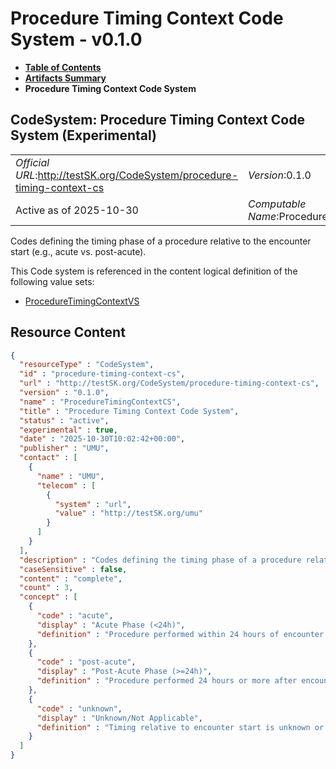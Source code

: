 # Procedure Timing Context Code System - v0.1.0

* [**Table of Contents**](toc.md)
* [**Artifacts Summary**](artifacts.md)
* **Procedure Timing Context Code System**

## CodeSystem: Procedure Timing Context Code System (Experimental) 

| | |
| :--- | :--- |
| *Official URL*:http://testSK.org/CodeSystem/procedure-timing-context-cs | *Version*:0.1.0 |
| Active as of 2025-10-30 | *Computable Name*:ProcedureTimingContextCS |

 
Codes defining the timing phase of a procedure relative to the encounter start (e.g., acute vs. post-acute). 

 This Code system is referenced in the content logical definition of the following value sets: 

* [ProcedureTimingContextVS](ValueSet-procedure-timing-context-vs.md)



## Resource Content

```json
{
  "resourceType" : "CodeSystem",
  "id" : "procedure-timing-context-cs",
  "url" : "http://testSK.org/CodeSystem/procedure-timing-context-cs",
  "version" : "0.1.0",
  "name" : "ProcedureTimingContextCS",
  "title" : "Procedure Timing Context Code System",
  "status" : "active",
  "experimental" : true,
  "date" : "2025-10-30T10:02:42+00:00",
  "publisher" : "UMU",
  "contact" : [
    {
      "name" : "UMU",
      "telecom" : [
        {
          "system" : "url",
          "value" : "http://testSK.org/umu"
        }
      ]
    }
  ],
  "description" : "Codes defining the timing phase of a procedure relative to the encounter start (e.g., acute vs. post-acute).",
  "caseSensitive" : false,
  "content" : "complete",
  "count" : 3,
  "concept" : [
    {
      "code" : "acute",
      "display" : "Acute Phase (<24h)",
      "definition" : "Procedure performed within 24 hours of encounter start time."
    },
    {
      "code" : "post-acute",
      "display" : "Post-Acute Phase (>=24h)",
      "definition" : "Procedure performed 24 hours or more after encounter start time."
    },
    {
      "code" : "unknown",
      "display" : "Unknown/Not Applicable",
      "definition" : "Timing relative to encounter start is unknown or not applicable."
    }
  ]
}

```
